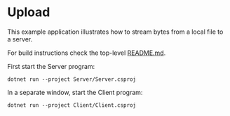 # Upload

This example application illustrates how to stream bytes from a local file to a server.

For build instructions check the top-level [README.md](../README.md#building).

First start the Server program:

```shell
dotnet run --project Server/Server.csproj
```

In a separate window, start the Client program:

```shell
dotnet run --project Client/Client.csproj
```
